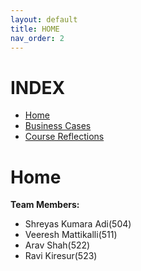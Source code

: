 ```yaml
---
layout: default
title: HOME
nav_order: 2
---
```


# INDEX
- [Home](home.md)
- [Business Cases](business_cases.md)
- [Course Reflections](course_reflections.md)

# Home
**Team Members:**
- Shreyas Kumara Adi(504)
- Veeresh Mattikalli(511)
- Arav Shah(522)
- Ravi Kiresur(523)
